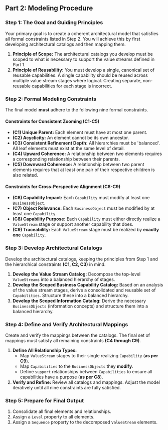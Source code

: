 <!-- INSERT HEADER HERE -->

## Part 2: Modeling Procedure

### Step 1: The Goal and Guiding Principles

Your primary goal is to create a coherent architectural model that satisfies all formal constraints listed in Step 2. You will achieve this by first developing architectural catalogs and then mapping them.

1. **Principle of Scope:** The architectural catalogs you develop must be scoped to what is necessary to support the value streams defined in Part 1.
2. **Principle of Reusability:** You must develop a single, canonical set of reusable capabilities. A single capability should be reused across multiple value stream stages where logical. Creating separate, non-reusable capabilities for each stage is incorrect.

### Step 2: Formal Modeling Constraints

The final model **must** adhere to the following nine formal constraints.

#### Constraints for Consistent Zooming (C1-C5)

* **(C1) Unique Parent:** Each element must have at most one parent.
* **(C2) Acyclicity:** An element cannot be its own ancestor.
* **(C3) Consistent Refinement Depth:** All hierarchies must be 'balanced'. All leaf elements must exist at the same level of detail.
* **(C4) Upward Coherence:** A relationship between two elements requires a corresponding relationship between their parents.
* **(C5) Downward Coherence:** A relationship between two parent elements requires that at least one pair of their respective children is also related.

#### Constraints for Cross-Perspective Alignment (C6-C9)

* **(C6) Capability Impact:** Each `Capability` must modify at least one `BusinessObject`.
* **(C7) Object Relevance:** Each `BusinessObject` must be modified by at least one `Capability`.
* **(C8) Capability Purpose:** Each `Capability` must either directly realize a `ValueStream` stage or support another capability that does.
* **(C9) Traceability:** Each `ValueStream` stage must be realized by **exactly one** `Capability`.

### Step 3: Develop Architectural Catalogs

Develop the architectural catalogs, keeping the principles from Step 1 and the hierarchical constraints **(C1, C2, C3)** in mind.

1. **Develop the Value Stream Catalog:** Decompose the top-level `ValueStreams` into a balanced hierarchy of stages.
2. **Develop the Scoped Business Capability Catalog:** Based on an analysis of the value stream stages, derive a consolidated and reusable set of `Capabilities`. Structure these into a balanced hierarchy.
3. **Develop the Scoped Information Catalog:** Derive the necessary `BusinessObjects` (information concepts) and structure them into a balanced hierarchy.

### Step 4: Define and Verify Architectural Mappings

Create and verify the mappings between the catalogs. The final set of mappings must satisfy all remaining constraints **(C4 through C9)**.

1. **Define All Relationship Types:**
   * Map `ValueStream` stages to their single realizing `Capability` (**as per C9**).
   * Map `Capabilities` to the `BusinessObjects` they **modify**.
   * Define `support` relationships between `Capabilities` to ensure all capabilities have a purpose (**as per C8**).
2. **Verify and Refine:** Review all catalogs and mappings. Adjust the model iteratively until all nine constraints are fully satisfied.

### Step 5: Prepare for Final Output

1. Consolidate all final elements and relationships.
2. Assign a `Level` property to all elements.
3. Assign a `Sequence` property to the decomposed `ValueStream` elements.

<!-- INSERT FOOTER HERE -->
